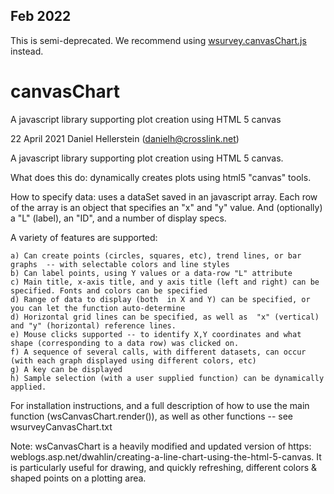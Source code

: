 ## Feb 2022
This is semi-deprecated. We recommend using [wsurvey.canvasChart.js](https://github.com/dHellerstein/canvasChart) instead.

# canvasChart
A javascript library supporting plot creation using HTML 5 canvas

22 April 2021
Daniel Hellerstein (danielh@crosslink.net)

A javascript library supporting plot creation using HTML 5 canvas.

What does this do: dynamically creates plots  using html5 "canvas" tools.

 How to specify data: uses a dataSet saved in an javascript array. Each row of the array is an object that specifies
                      an "x" and "y" value.   And (optionally) a "L" (label), an "ID", and a number of display specs.

  A variety of features are supported:

    a) Can create points (circles, squares, etc), trend lines, or bar graphs  -- with selectable colors and line styles
    b) Can label points, using Y values or a data-row "L" attribute
    c) Main title, x-axis title, and y axis title (left and right) can be specified. Fonts and colors can be specified
    d) Range of data to display (both  in X and Y) can be specified, or you can let the function auto-determine
    d) Horizontal grid lines can be specified, as well as  "x" (vertical) and "y" (horizontal) reference lines.
    e) Mouse clicks supported -- to identify X,Y coordinates and what shape (corresponding to a data row) was clicked on.
    f) A sequence of several calls, with different datasets, can occur (with each graph displayed using different colors, etc)
    g) A key can be displayed
    h) Sample selection (with a user supplied function) can be dynamically applied.

For installation instructions, and a full description of how to use the main function (wsCanvasChart.render()), as well as other functions --
see wsurveyCanvasChart.txt 

Note: wsCanvasChart is a heavily modified and updated version of https: weblogs.asp.net/dwahlin/creating-a-line-chart-using-the-html-5-canvas.
It is particularly useful for drawing, and quickly refreshing, different colors & shaped points on a plotting area.
